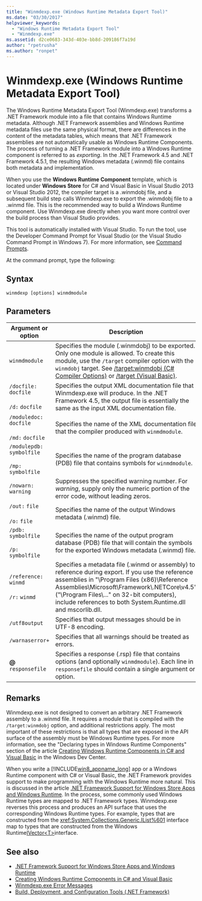 ```yaml
---
title: "Winmdexp.exe (Windows Runtime Metadata Export Tool)"
ms.date: "03/30/2017"
helpviewer_keywords: 
  - "Windows Runtime Metadata Export Tool"
  - "Winmdexp.exe"
ms.assetid: d2ce0683-343d-403e-bb8d-209186f7a19d
author: "rpetrusha"
ms.author: "ronpet"
---
```

# Winmdexp.exe (Windows Runtime Metadata Export Tool)
The Windows Runtime Metadata Export Tool (Winmdexp.exe) transforms a .NET Framework module into a file that contains Windows Runtime metadata. Although .NET Framework assemblies and Windows Runtime metadata files use the same physical format, there are differences in the content of the metadata tables, which means that .NET Framework assemblies are not automatically usable as Windows Runtime Components. The process of turning a .NET Framework module into a Windows Runtime component is referred to as *exporting*. In the .NET Framework 4.5 and .NET Framework 4.5.1, the resulting Windows metadata (.winmd) file contains both metadata and implementation.  
  
 When you use the **Windows Runtime Component** template, which is located under **Windows Store** for C# and Visual Basic in Visual Studio 2013 or Visual Studio 2012, the compiler target is a .winmdobj file, and a subsequent build step calls Winmdexp.exe to export the .winmdobj file to a .winmd file. This is the recommended way to build a Windows Runtime component. Use Winmdexp.exe directly when you want more control over the build process than Visual Studio provides.  
  
 This tool is automatically installed with Visual Studio. To run the tool, use the Developer Command Prompt for Visual Studio (or the Visual Studio Command Prompt in Windows 7). For more information, see [Command Prompts](developer-command-prompt-for-vs.md).  
  
 At the command prompt, type the following:  
  
## Syntax  
  
```console  
winmdexp [options] winmdmodule  
```  
  
## Parameters  
  
|Argument or option|Description|  
|------------------------|-----------------|  
|`winmdmodule`|Specifies the module (.winmdobj) to be exported. Only one module is allowed. To create this module, use the `/target` compiler option with the `winmdobj` target. See [/target:winmdobj (C# Compiler Options)](../../csharp/language-reference/compiler-options/target-winmdobj-compiler-option.md) or [/target (Visual Basic)](../../visual-basic/reference/command-line-compiler/target.md).|  
|`/docfile:` `docfile`<br /><br /> `/d:` `docfile`|Specifies the output XML documentation file that Winmdexp.exe will produce. In the .NET Framework 4.5, the output file is essentially the same as the input XML documentation file.|  
|`/moduledoc:` `docfile`<br /><br /> `/md:` `docfile`|Specifies the name of the XML documentation file that the compiler produced with `winmdmodule`.|  
|`/modulepdb:` `symbolfile`<br /><br /> `/mp:` `symbolfile`|Specifies the name of the program database (PDB) file that contains symbols for `winmdmodule`.|  
|`/nowarn:` `warning`|Suppresses the specified warning number. For *warning*, supply only the numeric portion of the error code, without leading zeros.|  
|`/out:` `file`<br /><br /> `/o:` `file`|Specifies the name of the output Windows metadata (.winmd) file.|  
|`/pdb:` `symbolfile`<br /><br /> `/p:` `symbolfile`|Specifies the name of the output program database (PDB) file that will contain the symbols for the exported Windows metadata (.winmd) file.|  
|`/reference:` `winmd`<br /><br /> `/r:` `winmd`|Specifies a metadata file (.winmd or assembly) to reference during export. If you use the reference assemblies in "\Program Files (x86)\Reference Assemblies\Microsoft\Framework\\.NETCore\v4.5" ("\Program Files\\..." on 32-bit computers), include references to both System.Runtime.dll and mscorlib.dll.|  
|`/utf8output`|Specifies that output messages should be in UTF-8 encoding.|  
|`/warnaserror+`|Specifies that all warnings should be treated as errors.|  
|**@** `responsefile`|Specifies a response (.rsp) file that contains options (and optionally `winmdmodule`). Each line in `responsefile` should contain a single argument or option.|  
  
## Remarks  
 Winmdexp.exe is not designed to convert an arbitrary .NET Framework assembly to a .winmd file. It requires a module that is compiled with the `/target:winmdobj` option, and additional restrictions apply. The most important of these restrictions is that all types that are exposed in the API surface of the assembly must be Windows Runtime types. For more information, see the "Declaring types in Windows Runtime Components" section of the article [Creating Windows Runtime Components in C# and Visual Basic](https://go.microsoft.com/fwlink/p/?LinkID=238313) in the Windows Dev Center.  
  
 When you write a [!INCLUDE[win8_appname_long](../../../includes/win8-appname-long-md.md)] app or a Windows Runtime component with C# or Visual Basic, the .NET Framework provides support to make programming with the Windows Runtime more natural. This is discussed in the article [.NET Framework Support for Windows Store Apps and Windows Runtime](../../standard/cross-platform/support-for-windows-store-apps-and-windows-runtime.md). In the process, some commonly used Windows Runtime types are mapped to .NET Framework types. Winmdexp.exe reverses this process and produces an API surface that uses the corresponding Windows Runtime types. For example, types that are constructed from the <xref:System.Collections.Generic.IList%601> interface map to types that are constructed from the Windows Runtime[IVector\<T>](https://go.microsoft.com/fwlink/p/?LinkId=251132)interface.  
  
## See also

- [.NET Framework Support for Windows Store Apps and Windows Runtime](../../standard/cross-platform/support-for-windows-store-apps-and-windows-runtime.md)
- [Creating Windows Runtime Components in C# and Visual Basic](https://go.microsoft.com/fwlink/p/?LinkID=238313)
- [Winmdexp.exe Error Messages](winmdexp-exe-error-messages.md)
- [Build, Deployment, and Configuration Tools (.NET Framework)](https://docs.microsoft.com/previous-versions/dotnet/netframework-4.0/dd233108(v=vs.100))
